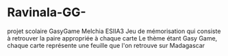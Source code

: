 # Ravinala-GG-
projet scolaire GasyGame 
Melchia ESIIA3 
Jeu de mémorisation qui consiste à retrouver la paire appropriée à chaque carte
Le thème étant Gasy Game, chaque carte représente une feuille que l'on retrouve sur Madagascar
